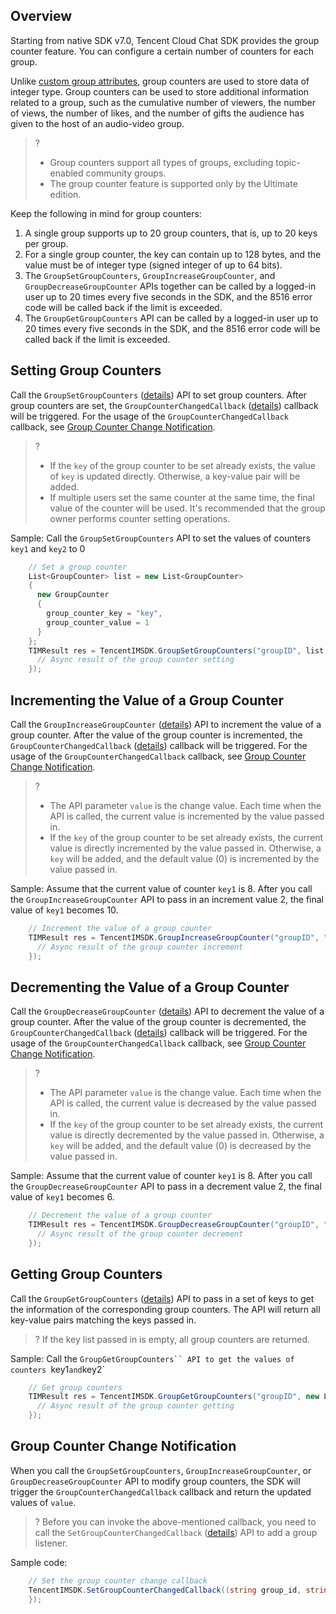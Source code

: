 ## Overview

Starting from native SDK v7.0, Tencent Cloud Chat SDK provides the group counter feature. You can configure a certain number of counters for each group.

Unlike [custom group attributes](https://intl.cloud.tencent.com/document/product/1047/48175), group counters are used to store data of integer type. Group counters can be used to store additional information related to a group, such as the cumulative number of viewers, the number of views, the number of likes, and the number of gifts the audience has given to the host of an audio-video group.

> ?
>
> - Group counters support all types of groups, excluding topic-enabled community groups.
> - The group counter feature is supported only by the Ultimate edition.

Keep the following in mind for group counters:

1. A single group supports up to 20 group counters, that is, up to 20 keys per group.
2. For a single group counter, the key can contain up to 128 bytes, and the value must be of integer type (signed integer of up to 64 bits).
3. The `GroupSetGroupCounters`, `GroupIncreaseGroupCounter`, and `GroupDecreaseGroupCounter` APIs together can be called by a logged-in user up to 20 times every five seconds in the SDK, and the 8516 error code will be called back if the limit is exceeded.
4. The `GroupGetGroupCounters` API can be called by a logged-in user up to 20 times every five seconds in the SDK, and the 8516 error code will be called back if the limit is exceeded.



[](id:set)

## Setting Group Counters

Call the `GroupSetGroupCounters` ([details](https://comm.qq.com/im/doc/unity/zh/api/GroupApi/GroupSetGroupCounters.html)) API to set group counters. After group counters are set, the `GroupCounterChangedCallback` ([details](https://comm.qq.com/im/doc/unity/zh/callback/GroupCounterChangedCallback.html)) callback will be triggered. For the usage of the `GroupCounterChangedCallback` callback, see [Group Counter Change Notification](#notify).

> ?
>
> - If the `key` of the group counter to be set already exists, the value of `key` is updated directly. Otherwise, a key-value pair will be added.
> - If multiple users set the same counter at the same time, the final value of the counter will be used. It's recommended that the group owner performs counter setting operations.



Sample: Call the `GroupSetGroupCounters` API to set the values of counters `key1` and `key2` to 0

```c#
    // Set a group counter
    List<GroupCounter> list = new List<GroupCounter>
    {
      new GroupCounter
      {
        group_counter_key = "key",
        group_counter_value = 1
      }
    };
    TIMResult res = TencentIMSDK.GroupSetGroupCounters("groupID", list, (int code, string desc, List<GroupCounter> results, string user_data)=>{
      // Async result of the group counter setting
    });
```

[](id:increase)

## Incrementing the Value of a Group Counter

Call the `GroupIncreaseGroupCounter` ([details](https://comm.qq.com/im/doc/unity/zh/api/GroupApi/GroupIncreaseGroupCounter.html)) API to increment the value of a group counter. After the value of the group counter is incremented, the `GroupCounterChangedCallback` ([details](https://comm.qq.com/im/doc/unity/zh/callback/GroupCounterChangedCallback.html)) callback will be triggered. For the usage of the `GroupCounterChangedCallback` callback, see [Group Counter Change Notification](#notify).

> ?
>
> - The API parameter `value` is the change value. Each time when the API is called, the current value is incremented by the value passed in.
> - If the `key` of the group counter to be set already exists, the current value is directly incremented by the value passed in. Otherwise, a `key` will be added, and the default value (0) is incremented by the value passed in.



Sample: Assume that the current value of counter `key1` is 8. After you call the `GroupIncreaseGroupCounter` API to pass in an increment value 2, the final value of `key1` becomes 10.

```c#
    // Increment the value of a group counter
    TIMResult res = TencentIMSDK.GroupIncreaseGroupCounter("groupID", "key1", 2, (int code, string desc, List<GroupCounter> results, string user_data)=>{
      // Async result of the group counter increment
    });
```

[](id:decrease)

## Decrementing the Value of a Group Counter

Call the `GroupDecreaseGroupCounter` ([details](https://comm.qq.com/im/doc/unity/zh/api/GroupApi/GroupDecreaseGroupCounter.html)) API to decrement the value of a group counter. After the value of the group counter is decremented, the `GroupCounterChangedCallback` ([details](https://comm.qq.com/im/doc/unity/zh/callback/GroupCounterChangedCallback.html)) callback will be triggered. For the usage of the `GroupCounterChangedCallback` callback, see [Group Counter Change Notification](#notify).

> ?
>
> - The API parameter `value` is the change value. Each time when the API is called, the current value is decreased by the value passed in.
> - If the `key` of the group counter to be set already exists, the current value is directly decremented by the value passed in. Otherwise, a `key` will be added, and the default value (0) is decreased by the value passed in.



Sample: Assume that the current value of counter `key1` is 8. After you call the `GroupDecreaseGroupCounter` API to pass in a decrement value 2, the final value of `key1` becomes 6.

```c#
    // Decrement the value of a group counter
    TIMResult res = TencentIMSDK.GroupDecreaseGroupCounter("groupID", "key1", 2, (int code, string desc, List<GroupCounter> results, string user_data)=>{
      // Async result of the group counter decrement
    });
```

[](id:get)

## Getting Group Counters

Call the `GroupGetGroupCounters` ([details](https://comm.qq.com/im/doc/unity/zh/api/GroupApi/GroupGetGroupCounters.html)) API to pass in a set of keys to get the information of the corresponding group counters. The API will return all key-value pairs matching the keys passed in.

> ? If the key list passed in is empty, all group counters are returned.

Sample: Call the `GroupGetGroupCounters`` API to get the values of counters `key1` and `key2`

```c#
    // Get group counters
    TIMResult res = TencentIMSDK.GroupGetGroupCounters("groupID", new List<string> {"key1", "key2"}, (int code, string desc, List<GroupCounter> results, string user_data)=>{
      // Async result of the group counter getting
    });
```

[](id:notify)

## Group Counter Change Notification

When you call the `GroupSetGroupCounters`, `GroupIncreaseGroupCounter`, or `GroupDecreaseGroupCounter` API to modify group counters, the SDK will trigger the `GroupCounterChangedCallback` callback and return the updated values of `value`.

> ? Before you can invoke the above-mentioned callback, you need to call the `SetGroupCounterChangedCallback` ([details](https://comm.qq.com/im/doc/unity/zh/api/SDKRegisteringCallback/SetGroupCounterChangedCallback.html)) API to add a group listener.

Sample code:

```c#
    // Set the group counter change callback
    TencentIMSDK.SetGroupCounterChangedCallback((string group_id, string group_counter_key, ulong group_counter_new_value, string user_data) => {
    });
```

[](id:feedback)
